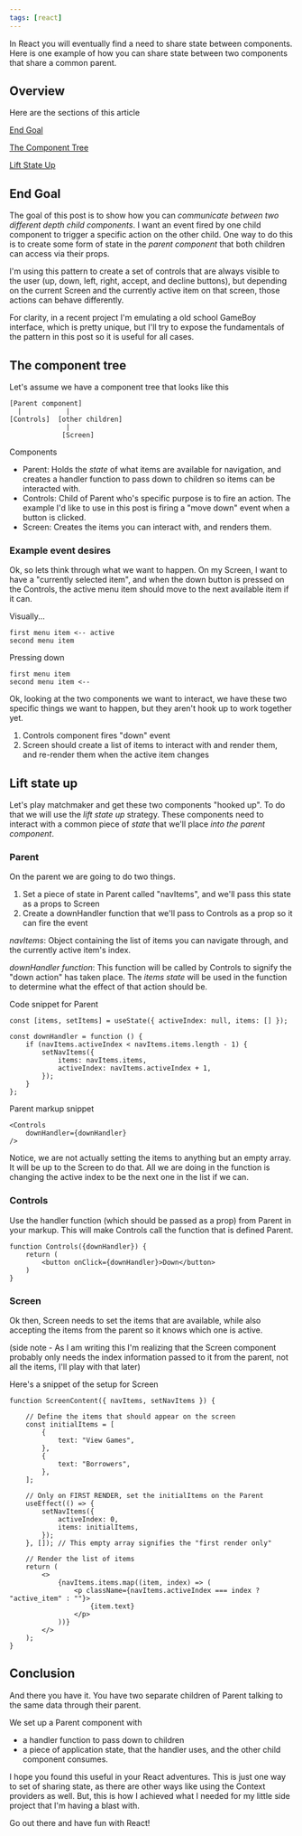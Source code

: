 ```yaml
---
tags: [react]
---
```


In React you will eventually find a need to share state between components.  Here is one example of how you can share state between two components that share a common parent.

## Overview

Here are the sections of this article

[End Goal](#end-goal)

[The Component Tree](#the-component-tree)

[Lift State Up](#lift-state-up)

## End Goal

The goal of this post is to show how you can _communicate between two different depth child components_.  I want an event fired by one child component to trigger a specific action on the other child.  One way to do this is to create some form of state in the _parent component_ that both children can access via their props.

I'm using this pattern to create a set of controls that are always visible to the user (up, down, left, right, accept, and decline buttons), but depending on the current Screen and the currently active item on that screen, those actions can behave differently.

For clarity, in a recent project I'm emulating a old school GameBoy interface, which is pretty unique, but I'll try to expose the fundamentals of the pattern in this post so it is useful for all cases.

## The component tree

Let's assume we have a component tree that looks like this
```
[Parent component]
  |           |
[Controls]  [other children]
              |
             [Screen]
```

Components
- Parent: Holds the _state_ of what items are available for navigation, and creates a handler function to pass down to children so items can be interacted with.
- Controls: Child of Parent who's specific purpose is to fire an action.  The example I'd like to use in this post is firing a "move down" event when a button is clicked.
- Screen: Creates the items you can interact with, and renders them.

### Example event desires
Ok, so lets think through what we want to happen.  On my Screen, I want to have a "currently selected item", and when the down button is pressed on the Controls, the active menu item should move to the next available item if it can.

Visually...

```
first menu item <-- active
second menu item
```

Pressing down

```
first menu item
second menu item <--
```

Ok, looking at the two components we want to interact, we have these two specific things we want to happen, but they aren't hook up to work together yet.
1. Controls component fires "down" event
1. Screen should create a list of items to interact with and render them, and re-render them when the active item changes

## Lift state up

Let's play matchmaker and get these two components "hooked up".  To do that we will use the _lift state up_ strategy.  These components need to interact with a common piece of _state_ that we'll place _into the parent component_.

### Parent

On the parent we are going to do two things.
1. Set a piece of state in Parent called "navItems", and we'll pass this state as a props to Screen
2. Create a downHandler function that we'll pass to Controls as a prop so it can fire the event

_navItems_: Object containing the list of items you can navigate through, and the currently active item's index.

_downHandler function_: This function will be called by Controls to signify the "down action" has taken place.  The _items state_ will be used in the function to determine what the effect of that action should be.

Code snippet for Parent
```
const [items, setItems] = useState({ activeIndex: null, items: [] });

const downHandler = function () {
    if (navItems.activeIndex < navItems.items.length - 1) {
        setNavItems({
            items: navItems.items,
            activeIndex: navItems.activeIndex + 1,
        });
    }
};
```

Parent markup snippet
```
<Controls
    downHandler={downHandler}
/>
```

Notice, we are not actually setting the items to anything but an empty array.  It will be up to the Screen to do that.  All we are doing in the function is changing the active index to be the next one in the list if we can.

### Controls

Use the handler function (which should be passed as a prop) from Parent in your markup.  This will make Controls call the function that is defined Parent.

```
function Controls({downHandler}) {
    return (
        <button onClick={downHandler}>Down</button>
    )
}
```

### Screen

Ok then, Screen needs to set the items that are available, while also accepting the items from the parent so it knows which one is active.

(side note - As I am writing this I'm realizing that the Screen component probably only needs the index information passed to it from the parent, not all the items, I'll play with that later)

Here's a snippet of the setup for Screen

```
function ScreenContent({ navItems, setNavItems }) {

    // Define the items that should appear on the screen
    const initialItems = [
        {
            text: "View Games",
        },
        {
            text: "Borrowers",
        },
    ];

    // Only on FIRST RENDER, set the initialItems on the Parent
    useEffect(() => {
        setNavItems({
            activeIndex: 0,
            items: initialItems,
        });
    }, []); // This empty array signifies the "first render only"

    // Render the list of items
    return (
        <>
            {navItems.items.map((item, index) => (
                <p className={navItems.activeIndex === index ? "active_item" : ""}>
                    {item.text}
                </p>
            ))}
        </>
    );
}
```

## Conclusion

And there you have it.  You have two separate children of Parent talking to the same data through their parent.

We set up a Parent component with
- a handler function to pass down to children
- a piece of application state, that the handler uses, and the other child component consumes.

I hope you found this useful in your React adventures.  This is just one way to set of sharing state, as there are other ways like using the Context providers as well.  But, this is how I achieved what I needed for my little side project that I'm having a blast with.

Go out there and have fun with React!
